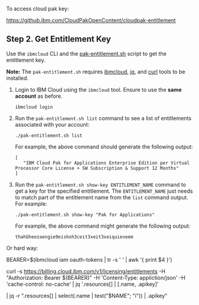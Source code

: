 To access cloud pak key:

https://github.ibm.com/CloudPakOpenContent/cloudpak-entitlement

## Step 2. Get Entitlement Key

Use the `ibmcloud` CLI and the [pak-entitlement.sh](pak-entitlement.sh) script to get the entitlement key.

**Note:** The `pak-entitlement.sh` requires [ibmcloud](https://cloud.ibm.com/docs/cli/reference/ibmcloud?topic=cloud-cli-install-ibmcloud-cli), [jq](https://stedolan.github.io/jq/), and [curl](https://curl.haxx.se/download.html) tools to be installed.

1. Login to IBM Cloud using the `ibmcloud` tool. Ensure to use the **same account** as before.
   ```
   ibmcloud login
   ```

1. Run the `pak-entitlement.sh list` command to see a list of entitlements associated with your account:
   ```
   ./pak-entitlement.sh list
   ```

   For example, the above command should generate the following output:
   ```
   [
      "IBM Cloud Pak for Applications Enterprise Edition per Virtual Processor Core License + SW Subscription & Support 12 Months"
   ]
   ```

1. Run the `pak-entitlement.sh show-key ENTITLEMENT_NAME` command to get a key for the specified entitlement. The `ENTITLEMENT_NAME` just needs to match part of the entitlement name from the `list` command output. For example:
   ```
   ./pak-entitlement.sh show-key "Pak for Applications"
   ```
   For example, the above command might generate the following output:
   ```
   thahGheezaengie9eishoh3ceit3xeit3xeiquieveem
   ```




 Or hard way:
 
 
BEARER=$(ibmcloud iam oauth-tokens | tr -s ' ' | awk '{ print $4 }')
  
curl -s https://billing.cloud.ibm.com/v1/licensing/entitlements -H "Authorization: Bearer $(BEARER)" -H 'Content-Type: appliction/json' -H 'cache-control: no-cache' | jq '.resources[] | [.name, .apikey]'



| jq -r ".resources[] | select(.name | test(\"$NAME\"; \"i\")) | .apikey"
